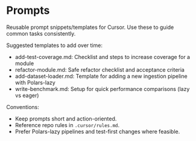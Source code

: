 # Prompts

Reusable prompt snippets/templates for Cursor. Use these to guide common tasks consistently.

Suggested templates to add over time:
- add-test-coverage.md: Checklist and steps to increase coverage for a module
- refactor-module.md: Safe refactor checklist and acceptance criteria
- add-dataset-loader.md: Template for adding a new ingestion pipeline with Polars-lazy
- write-benchmark.md: Setup for quick performance comparisons (lazy vs eager)

Conventions:
- Keep prompts short and action-oriented.
- Reference repo rules in `.cursor/rules.md`.
- Prefer Polars-lazy pipelines and test-first changes where feasible.
